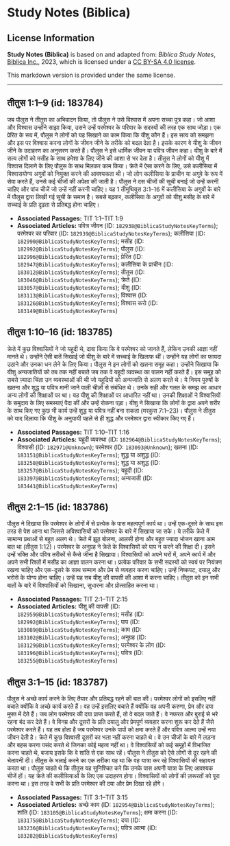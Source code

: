 # Study Notes (Biblica)

## License Information

**Study Notes (Biblica)** is based on and adapted from: _Biblica Study Notes_, [Biblica Inc.](https://www.biblica.com/), 2023, which is licensed under a [CC BY-SA 4.0 license](https://creativecommons.org/licenses/by-sa/4.0/legalcode.en).

This markdown version is provided under the same license.



--------------------------------

## तीतुस 1:1–9 (id: 183784)

जब पौलुस ने तीतुस का अभिवादन किया, तो पौलुस ने उसे विश्वास में अपना सच्चा पुत्र कहा। जो आशा और विश्वास उन्होंने साझा किया, उसने उन्हें परमेश्‍वर के परिवार के सदस्यों की तरह एक साथ जोड़ा। एक प्रेरित के रूप में, पौलुस ने लोगों को यह सिखाने का काम किया कि यीशु कौन हैं। इस सत्य को समझना और इस पर विश्वास करना लोगों के जीवन जीने के तरीके को बदल देता है। इसके कारण वे यीशु के जीवन जीने के उदाहरण का अनुसरण करते हैं। पौलुस ने इसे धार्मिक जीवन या पवित्र जीवन कहा। यीशु के बारे में सत्य लोगों को मसीह के साथ हमेशा के लिए जीने की आशा से भर देता है। तीतुस ने लोगों को यीशु में विश्वास दिलाने के लिए पौलुस के साथ मिलकर काम किया। क्रेते में ऐसा करने के लिए, उसे कलीसिया में विश्वासयोग्य अगुवों को नियुक्त करने की आवश्यकता थी। जो लोग कलीसिया के प्राचीन या अगुवे के रूप में सेवा करते हैं, उनसे कई चीजों की अपेक्षा की जाती है। पौलुस ने दस चीजों की सूची बनाई जो उन्हें करनी चाहिए और पांच चीजें जो उन्हें नहीं करनी चाहिए। यह 1 तीमुथियुस 3:1–16 में कलीसिया के अगुवों के बारे में पौलुस द्वारा लिखी गई सूची के समान है। सबसे बढ़कर, कलीसिया के अगुवों को यीशु मसीह के बारे में सच्चाई के प्रति दृढ़ता से प्रतिबद्ध होना चाहिए।

* **Associated Passages:** TIT 1:1–TIT 1:9
* **Associated Articles:** पवित्र जीवन (ID: `182938@BiblicaStudyNotesKeyTerms`); परमेश्वर का परिवार (ID: `182939@BiblicaStudyNotesKeyTerms`); कलीसिया (ID: `182990@BiblicaStudyNotesKeyTerms`); मसीह (ID: `182992@BiblicaStudyNotesKeyTerms`); पौलुस (ID: `182996@BiblicaStudyNotesKeyTerms`); प्रेरित (ID: `182947@BiblicaStudyNotesKeyTerms`); कलीसिया के प्राचीन  (ID: `183012@BiblicaStudyNotesKeyTerms`); तीतुस (ID: `183046@BiblicaStudyNotesKeyTerms`); क्रेते  (ID: `183057@BiblicaStudyNotesKeyTerms`); यीशु  (ID: `183113@BiblicaStudyNotesKeyTerms`); विश्वास (ID: `183126@BiblicaStudyNotesKeyTerms`); विश्वास करो (ID: `183149@BiblicaStudyNotesKeyTerms`)

## तीतुस 1:10–16 (id: 183785)

क्रेते में कुछ विश्वासियों ने जो यहूदी थे, दावा किया कि वे परमेश्वर को जानते हैं, लेकिन उनकी आज्ञा नहीं मानते थे। उन्होंने ऐसी बातें सिखाई जो यीशु के बारे में सच्चाई के खिलाफ थीं। उन्होंने यह लोगों का फायदा उठाने और उनका धन लेने के लिए किया। पौलुस ने इन लोगों को खतना समूह कहा। उन्होंने सिखाया कि यीशु अन्यजातियों को तब तक नहीं बचाते जब तक वे यहूदी व्यवस्था का पालन नहीं करते हैं। इस समूह को सबसे ज़्यादा चिंता उन व्यवस्थाओं की थी जो यहूदियों को अन्यजाति से अलग करते थे। ये नियम पुरुषों के खतना और शुद्ध या पवित्र मानी जाने वाली चीज़ों से संबंधित थे। उनके सही और गलत के समझ का आधार अन्य लोगों की शिक्षाओं पर था। यह यीशु की शिक्षाओं पर आधारित नहीं था। उनकी शिक्षाओं ने विश्वासियों के समुदाय के लिए समस्याएं पैदा कीं और उन्हें रोकना पड़ा। यीशु ने सिखाया कि लोगों के द्वारा अपने शरीर के साथ किए गए कुछ भी कार्य उन्हें शुद्ध या पवित्र नहीं बना सकता (मरकुस 7:1–23\)। पौलुस ने तीतुस को याद दिलाया कि यीशु के अनुयायी पहले से ही शुद्ध और परमेश्‍वर द्वारा स्वीकार किए गए हैं।

* **Associated Passages:** TIT 1:10–TIT 1:16
* **Associated Articles:** यहूदी व्यवस्था  (ID: `182964@BiblicaStudyNotesKeyTerms`); विश्वासी (ID: `182971@Unknown`); परमेश्वर (ID: `183093@Unknown`); खतना (ID: `183151@BiblicaStudyNotesKeyTerms`); शुद्ध या अशुद्ध (ID: `183258@BiblicaStudyNotesKeyTerms`); शुद्ध या अशुद्ध (ID: `183257@BiblicaStudyNotesKeyTerms`); यहूदी (ID: `183397@BiblicaStudyNotesKeyTerms`); अन्यजाती  (ID: `183441@BiblicaStudyNotesKeyTerms`)

## तीतुस 2:1–15 (id: 183786)

पौलुस ने दिखाया कि परमेश्‍वर के लोगों में से प्रत्येक के पास महत्वपूर्ण कार्य था। उन्हें एक\-दूसरे के साथ इस तरह से पेश आना था जिससे अविश्वासियों को परमेश्‍वर के बारे में सिखाया जा सके। ये तरीके क्रेते में सामान्य प्रथाओं से बहुत अलग थे। क्रेते में झूठ बोलना, आलसी होना और बहुत ज्यादा भोजन खाना आम बात था (तीतुस 1:12\)। परमेश्‍वर के अनुग्रह ने क्रेते के विश्वासियों को पाप न करने की शिक्षा दी। इसने उन्हें भक्ति और पवित्र तरीकों से कैसे जीना है सिखाया। विश्वासियों को अपने घरों में, अपने कार्य में और अपने सभी रिश्तों में मसीह का आज्ञा पालन करना था। प्रत्येक परिवार के सभी सदस्यों को स्वयं पर नियंत्रण रखना चाहिए और एक\-दूसरे के साथ सम्मान और प्रेम से व्यवहार करना चाहिए। उन्हें निष्कपट, दयालु और भरोसे के योग्य होना चाहिए। उन्हें यह सब यीशु की वापसी की आशा में करना चाहिए। तीतुस को इन सभी बातों के बारे में विश्वासियों को सिखाना, सुधारना और प्रोत्साहित करना था।

* **Associated Passages:** TIT 2:1–TIT 2:15
* **Associated Articles:** यीशु की वापसी (ID: `182959@BiblicaStudyNotesKeyTerms`); मसीह (ID: `182992@BiblicaStudyNotesKeyTerms`); पाप (ID: `183089@BiblicaStudyNotesKeyTerms`); काम (ID: `183102@BiblicaStudyNotesKeyTerms`); अनुग्रह  (ID: `183129@BiblicaStudyNotesKeyTerms`); परमेश्वर के लोग  (ID: `183196@BiblicaStudyNotesKeyTerms`); पवित्र (ID: `183255@BiblicaStudyNotesKeyTerms`)

## तीतुस 3:1–15 (id: 183787)

पौलुस ने अच्छे कार्य करने के लिए तैयार और प्रतिबद्ध रहने की बात की। परमेश्‍वर लोगों को इसलिए नहीं बचाते क्योंकि वे अच्छे कार्य करते हैं। वह उन्हें इसलिए बचाते हैं क्योंकि वह अपनी करुणा, प्रेम और दया मुफ्त में देते हैं। जब लोग परमेश्‍वर की दया प्राप्त करते हैं, तो वे बदल जाते हैं। वे नफरत और बुराई से भरे रहना बंद कर देते हैं। वे विनम्र और दूसरों के प्रति दयालु और प्रेमपूर्ण व्यवहार करना शुरू कर देते हैं जैसे परमेश्‍वर करते हैं। यह तब होता है जब परमेश्‍वर उनके पापों को क्षमा करते हैं और पवित्र आत्मा उन्हें नया जीवन देती है। क्रेते में कुछ विश्वासी दूसरों का भला नहीं करना चाहते थे। वे उन चीजों के बारे में लड़ना और बहस करना पसंद करते थे जिनका कोई महत्व नहीं था। वे विश्वासियों को कई समूहों में विभाजित करना चाहते थे, बजाय इसके कि वे शांति से एक साथ रहें। पौलुस ने तीतुस को ऐसे लोगों से दूर रहने की चेतावनी दी। तीतुस के भलाई करने का एक तरीका यह था कि वह यात्रा कर रहे विश्वासियों की सहायता करता था। पौलुस चाहते थे कि तीतुस यह सुनिश्चित करे कि उनके पास अपनी यात्रा के लिए आवश्यक चीजें हों। यह क्रेते की कलीसियाओं के लिए एक उदाहरण होगा। विश्वासियों को लोगों की ज़रूरतों को पूरा करना था। इस तरह वे सभी के प्रति परमेश्‍वर की दया और प्रेम दिखा रहे होंगे।

* **Associated Passages:** TIT 3:1–TIT 3:15
* **Associated Articles:** अच्छे काम (ID: `182954@BiblicaStudyNotesKeyTerms`); शांति (ID: `183105@BiblicaStudyNotesKeyTerms`); क्षमा करना (ID: `183175@BiblicaStudyNotesKeyTerms`); दया (ID: `183236@BiblicaStudyNotesKeyTerms`); पवित्र आत्मा (ID: `183282@BiblicaStudyNotesKeyTerms`)


